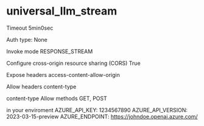# universal_llm_stream

Timeout
5min0sec

Auth type:
None

Invoke mode
RESPONSE_STREAM

Configure cross-origin resource sharing (CORS) True

Expose headers
access-content-allow-origin

Allow headers
content-type


content-type
Allow methods
GET, POST



in your enviroment
AZURE_API_KEY: 1234567890
AZURE_API_VERSION: 2023-03-15-preview
AZURE_ENDPOINT: https://johndoe.openai.azure.com/
